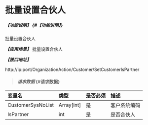 # 批量设置合伙人

##### _【功能说明】_ {#【功能说明】}

批量设置合伙人

_**【应用场景】**_
批量设置合伙人

_**【接口地址】**_

http://ip:port/OrganizationAction/Customer/SetCustomerIsPartner

> #### _请求数据_ {#请求数据}

| 变量名 | 类型 | 是否必须 | 描述 |
| :--- | :--- | :--- | :--- |
| CustomerSysNoList | Array[int] | 是 | 客户系统编码 |
| IsPartner| int | 是 |是否合伙人|







